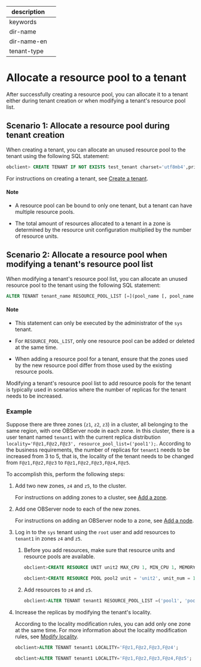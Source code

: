|description||
|---|---|
|keywords||
|dir-name||
|dir-name-en||
|tenant-type||

# Allocate a resource pool to a tenant

After successfully creating a resource pool, you can allocate it to a tenant either during tenant creation or when modifying a tenant's resource pool list.

## Scenario 1: Allocate a resource pool during tenant creation

When creating a tenant, you can allocate an unused resource pool to the tenant using the following SQL statement:

```sql
obclient> CREATE TENANT IF NOT EXISTS test_tenant charset='utf8mb4',primary_zone='zone1;zone2,zone3', resource_pool_list=('pool1');
```

For instructions on creating a tenant, see [Create a tenant](../200.manage-create-tenant.md).

<main id="notice" type='explain'>
  <h4>Note</h4>
  <ul>
  <li>
  <p>A resource pool can be bound to only one tenant, but a tenant can have multiple resource pools.</p>
  </li>
  <li>
  <p>The total amount of resources allocated to a tenant in a zone is determined by the resource unit configuration multiplied by the number of resource units.
</p></main>

## Scenario 2: Allocate a resource pool when modifying a tenant's resource pool list

When modifying a tenant's resource pool list, you can allocate an unused resource pool to the tenant using the following SQL statement:

```sql
ALTER TENANT tenant_name RESOURCE_POOL_LIST [=](pool_name [, pool_name...]) ;
```

<main id="notice" type='explain'>
<h4>Note</h4>
  <ul>
  <li>
  <p>This statement can only be executed by the administrator of the <code>sys</code> tenant.</p>
  </li>
  <li>
  <p>For <code>RESOURCE_POOL_LIST</code>, only one resource pool can be added or deleted at the same time.
</p>  </li>
  <li>
  <p>When adding a resource pool for a tenant, ensure that the zones used by the new resource pool differ from those used by the existing resource pools.</p>
</main>

Modifying a tenant's resource pool list to add resource pools for the tenant is typically used in scenarios where the number of replicas for the tenant needs to be increased.

### Example

Suppose there are three zones (`z1`, `z2`, `z3`) in a cluster, all belonging to the same region, with one OBServer node in each zone. In this cluster, there is a user tenant named `tenant1` with the current replica distribution `locality='F@z1,F@z2,F@z3', resource_pool_list=('pool1');`. According to the business requirements, the number of replicas for `tenant1` needs to be increased from 3 to 5, that is, the locality of the tenant needs to be changed from `F@z1,F@z2,F@z3` to `F@z1,F@z2,F@z3,F@z4,F@z5`.

To accomplish this, perform the following steps:

1. Add two new zones, `z4` and `z5`, to the cluster.

   For instructions on adding zones to a cluster, see [Add a zone](../../../100.cluster-management/300.common-cluster-operations/800.add-a-zone.md).

2. Add one OBServer node to each of the new zones.

   For instructions on adding an OBServer node to a zone, see [Add a node](../../../100.cluster-management/300.common-cluster-operations/400.add-a-node.md).

3. Log in to the `sys` tenant using the `root` user and add resources to `tenant1` in zones `z4` and `z5`.

   1. Before you add resources, make sure that resource units and resource pools are available.

      ```sql
      obclient>CREATE RESOURCE UNIT unit2 MAX_CPU 1, MIN_CPU 1, MEMORY_SIZE '5G', MAX_IOPS 1024, MIN_IOPS 1024, IOPS_WEIGHT 0,LOG_DISK_SIZE '2G';

      obclient>CREATE RESOURCE POOL pool2 unit = 'unit2', unit_num = 1, zone_list=('z4','z5');
      ```

   2. Add resources to `z4` and `z5`.

      ```sql
      obclient>ALTER TENANT tenant1 RESOURCE_POOL_LIST =('pool1', 'pool2') ;
      ```

4. Increase the replicas by modifying the tenant's locality.

   According to the locality modification rules, you can add only one zone at the same time. For more information about the locality modification rules, see [Modify locality](../../../300.replica-management/200.replica-distribution/200.locality-common-operations/200.modify-locality.md).

   ```sql
   obclient>ALTER TENANT tenant1 LOCALITY='F@z1,F@z2,F@z3,F@z4';

   obclient>ALTER TENANT tenant1 LOCALITY='F@z1,F@z2,F@z3,F@z4,F@z5';
   ```

